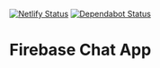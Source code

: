[![Netlify Status](https://api.netlify.com/api/v1/badges/4961b734-bdcc-4814-bd69-9f2a98f5bc23/deploy-status)](https://app.netlify.com/sites/fervent-babbage-8c066a/deploys)
[![Dependabot Status](https://api.dependabot.com/badges/status?host=github&repo=dsyncerek/firebase-chat-app)](https://dependabot.com)

# Firebase Chat App
